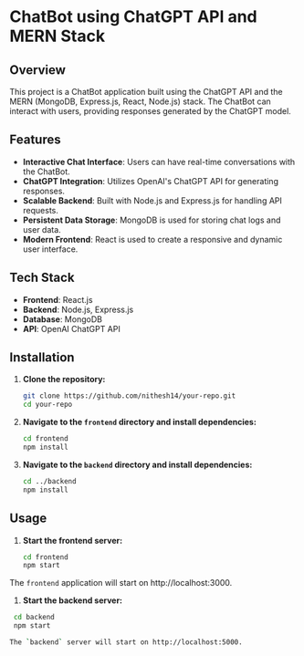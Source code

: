 # ChatBot using ChatGPT API and MERN Stack

## Overview

This project is a ChatBot application built using the ChatGPT API and the MERN (MongoDB, Express.js, React, Node.js) stack. The ChatBot can interact with users, providing responses generated by the ChatGPT model.

## Features

- **Interactive Chat Interface**: Users can have real-time conversations with the ChatBot.
- **ChatGPT Integration**: Utilizes OpenAI's ChatGPT API for generating responses.
- **Scalable Backend**: Built with Node.js and Express.js for handling API requests.
- **Persistent Data Storage**: MongoDB is used for storing chat logs and user data.
- **Modern Frontend**: React is used to create a responsive and dynamic user interface.

## Tech Stack

- **Frontend**: React.js
- **Backend**: Node.js, Express.js
- **Database**: MongoDB
- **API**: OpenAI ChatGPT API

## Installation

1. **Clone the repository:**

   ```bash
   git clone https://github.com/nithesh14/your-repo.git
   cd your-repo

2. **Navigate to the `frontend` directory and install dependencies:**

   ```bash
   cd frontend
   npm install

3. **Navigate to the `backend` directory and install dependencies:**

   ```bash
   cd ../backend
   npm install

## Usage

1. **Start the frontend server:**

   ```bash
   cd frontend
   npm start

The `frontend` application will start on http://localhost:3000.

1. **Start the backend server:**

  ```bash
   cd backend
   npm start

The `backend` server will start on http://localhost:5000.



